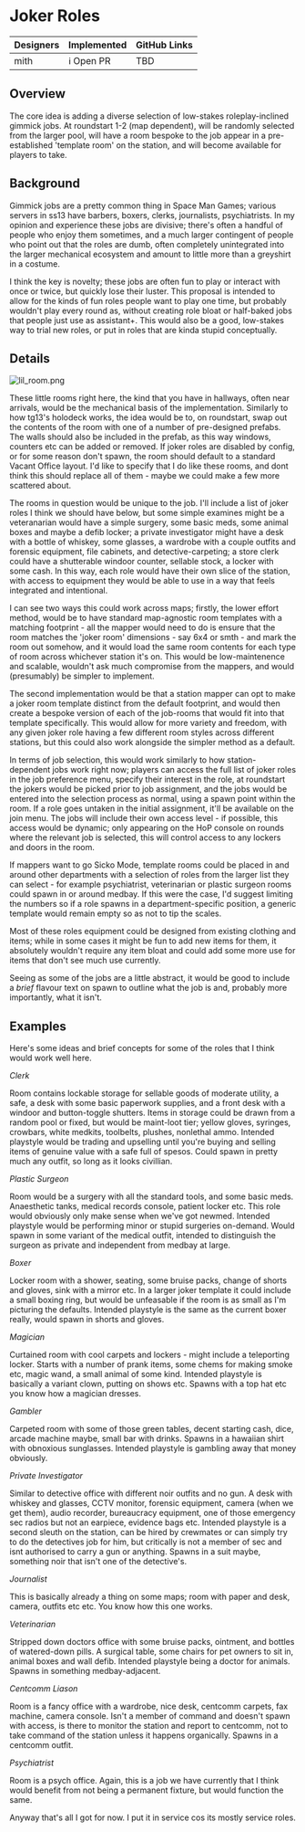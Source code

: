 # Joker Roles

| Designers | Implemented | GitHub Links |
|---|---|---|
| mith | :information_source: Open PR | TBD |


## Overview

The core idea is adding a diverse selection of low-stakes roleplay-inclined gimmick jobs. At roundstart 1-2 (map dependent), will be randomly selected from the larger pool, will have a room bespoke to the job appear in a pre-established 'template room' on the station, and will become available for players to take.

## Background

Gimmick jobs are a pretty common thing in Space Man Games; various servers in ss13 have barbers, boxers, clerks, journalists, psychiatrists. In my opinion and experience these jobs are divisive; there's often a handful of people who enjoy them sometimes, and a much larger contingent of people who point out that the roles are dumb, often completely unintegrated into the larger mechanical ecosystem and amount to little more than a greyshirt in a costume. 

I think the key is novelty; these jobs are often fun to play or interact with once or twice, but quickly lose their luster. This proposal is intended to allow for the kinds of fun roles people want to play one time, but probably wouldn't play every round as, without creating role bloat or half-baked jobs that people just use as assistant+. This would also be a good, low-stakes way to trial new roles, or put in roles that are kinda stupid conceptually.

## Details

![lil_room.png](../assets/images/jokerroles/lil_room.png)

These little rooms right here, the kind that you have in hallways, often near arrivals, would be the mechanical basis of the implementation. Similarly to how tg13's holodeck works, the idea would be to, on roundstart, swap out the contents of the room with one of a number of pre-designed prefabs. The walls should also be included in the prefab, as this way windows, counters etc can be added or removed. If joker roles are disabled by config, or for some reason don't spawn, the room should default to a standard Vacant Office layout. I'd like to specify that I do like these rooms, and dont think this should replace all of them - maybe we could make a few more scattered about.

The rooms in question would be unique to the job. I'll include a list of joker roles I think we should have below, but some simple examines might be a veteranarian would have a simple surgery, some basic meds, some animal boxes and maybe a defib locker; a private investigator might have a desk with a bottle of whiskey, some glasses, a wardrobe with a couple outfits and forensic equipment, file cabinets, and detective-carpeting; a store clerk could have a shutterable windoor counter, sellable stock, a locker with some cash. In this way, each role would have their own slice of the station, with access to equipment they would be able to use in a way that feels integrated and intentional.

I can see two ways this could work across maps; firstly, the lower effort method, would be to have standard map-agnostic room templates with a matching footprint - all the mapper would need to do is ensure that the room matches the 'joker room' dimensions - say 6x4 or smth - and mark the room out somehow, and it would load the same room contents for each type of room across whichever station it's on. This would be low-maintenence and scalable, wouldn't ask much compromise from the mappers, and would (presumably) be simpler to implement.

The second implementation would be that a station mapper can opt to make a joker room template distinct from the default footprint, and would then create a bespoke version of each of the job-rooms that would fit into that template specifically. This would allow for more variety and freedom, with any given joker role having a few different room styles across different stations, but this could also work alongside the simpler method as a default.

In terms of job selection, this would work similarly to how station-dependent jobs work right now; players can access the full list of joker roles in the job preference menu, specify their interest in the role, at roundstart the jokers would be picked prior to job assignment, and the jobs would be entered into the selection process as normal, using a spawn point within the room. If a role goes untaken in the initial assignment, it'll be available on the join menu. The jobs will include their own access level - if possible, this access would be dynamic; only appearing on the HoP console on rounds where the relevant job is selected, this will control access to any lockers and doors in the room.

If mappers want to go Sicko Mode, template rooms could be placed in and around other departments with a selection of roles from the larger list they can select - for example psychiatrist, veterinarian or plastic surgeon rooms could spawn in or around medbay. If this were the case, I'd suggest limiting the numbers so if a role spawns in a department-specific position, a generic template would remain empty so as not to tip the scales.

Most of these roles equipment could be designed from existing clothing and items; while in some cases it might be fun to add new items for them, it absolutely wouldn't require any item bloat and could add some more use for items that don't see much use currently.

Seeing as some of the jobs are a little abstract, it would be good to include a *brief* flavour text on spawn to outline what the job is and, probably more importantly, what it isn't.

## Examples

Here's some ideas and brief concepts for some of the roles that I think would work well here.


_Clerk_

Room contains lockable storage for sellable goods of moderate utility, a safe, a desk with some basic paperwork supplies, and a front desk with a windoor and button-toggle shutters. Items in storage could be drawn from a random pool or fixed, but would be maint-loot tier; yellow gloves, syringes, crowbars, white medkits, toolbelts, plushes, nonlethal ammo. Intended playstyle would be trading and upselling until you're buying and selling items of genuine value with a safe full of spesos. Could spawn in pretty much any outfit, so long as it looks civillian.

_Plastic Surgeon_

Room would be a surgery with all the standard tools, and some basic meds. Anaesthetic tanks, medical records console, patient locker etc. This role would obviously only make sense when we've got newmed. Intended playstyle would be performing minor or stupid surgeries on-demand. Would spawn in some variant of the medical outfit, intended to distinguish the surgeon as private and independent from medbay at large.

_Boxer_

Locker room with a shower, seating, some bruise packs, change of shorts and gloves, sink with a mirror etc. In a larger joker template it could include a small boxing ring, but would be unfeasable if the room is as small as I'm picturing the defaults. Intended playstyle is the same as the current boxer really, would spawn in shorts and gloves.

_Magician_

Curtained room with cool carpets and lockers - might include a teleporting locker. Starts with a number of prank items, some chems for making smoke etc, magic wand, a small animal of some kind. Intended playstyle is basically a variant clown, putting on shows etc. Spawns with a top hat etc you know how a magician dresses.

_Gambler_

Carpeted room with some of those green tables, decent starting cash, dice, arcade machine maybe, small bar with drinks. Spawns in a hawaiian shirt with obnoxious sunglasses. Intended playstyle is gambling away that money obviously.

_Private Investigator_

Similar to detective office with different noir outfits and no gun. A desk with whiskey and glasses, CCTV monitor, forensic equipment, camera (when we get them), audio recorder, bureaucracy equipment, one of those emergency sec radios but not an earpiece, evidence bags etc. Intended playstyle is a second sleuth on the station, can be hired by crewmates or can simply try to do the detectives job for him, but critically is not a member of sec and isnt authorised to carry a gun or anything. Spawns in a suit maybe, something noir that isn't one of the detective's.

_Journalist_

This is basically already a thing on some maps; room with paper and desk, camera, outfits etc etc. You know how this one works.

_Veterinarian_

Stripped down doctors office with some bruise packs, ointment, and bottles of watered-down pills. A surgical table, some chairs for pet owners to sit in, animal boxes and wall defib. Intended playstyle being a doctor for animals. Spawns in something medbay-adjacent.

_Centcomm Liason_

Room is a fancy office with a wardrobe, nice desk, centcomm carpets, fax machine, camera console. Isn't a member of command and doesn't spawn with access, is there to monitor the station and report to centcomm, not to take command of the station unless it happens organically. Spawns in a centcomm outfit.

_Psychiatrist_

Room is a psych office. Again, this is a job we have currently that I think would benefit from not being a permanent fixture, but would function the same.


Anyway that's all I got for now. I put it in service cos its mostly service roles.